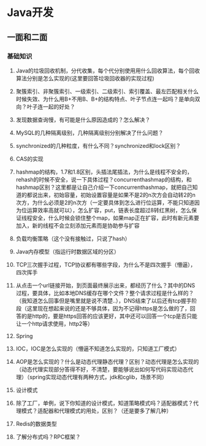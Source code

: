 # Java开发

## 一面和二面

### 基础知识

1. Java的垃圾回收机制，分代收集，每个代分别使用用什么回收算法，每个回收算法分别是怎么实现的(这里要回答垃圾回收器的实现过程)

2. 聚簇索引、非聚簇索引、一级索引、二级索引、索引覆盖、最左匹配相关什么时候失效、为什么用B+不用B、B+的结构特点、叶子节点连一起吗？是单向双向？叶子连一起的好处？

3. 发现数据查询慢，有可能是什么原因造成的？怎么解决？

4. MySQL的几种隔离级别，几种隔离级别分别解决了什么问题？

5. synchronized的几种粒度，有什么不同？synchronized和lock区别？

6. CAS的实现

7. hashmap的结构，1.7和1.8区别，头插法尾插法，为什么是线程不安全的，rehash的时候不安全，说一下具体过程？concurrenthashmap的结构，和hashmap区别？这里都是让自己介绍一下concurrenthashmap，就把自己知道的都说出来，初始容量，初始设置容量是如果不是2的n次方会自动转2的n次方，为什么必须是2的n次方（一定要具体到怎么进行位运算，不能只知道因为位运算效率高就可以），怎么扩容，put，链表长度超过8转红黑树，怎么保证线程安全，什么时候会锁住整个map，如果map正在扩容，此时有新元素要加入，新的线程不会立刻添加元素而是协助参与扩容

8. 负载均衡策略（这个没有接触过，只说了hash）

9. Java内存模型（指运行时数据区域的分区）

10. TCP三次握手过程，TCP协议都有哪些字段，为什么不是四次握手（懵逼），四次挥手

11. 从点击一个url链接开始，到页面最终展示出来，都经历了什么？其中的DNS过程，要具体，比如本地DNS缓存在哪个文件？整个请求过程是什么样的？（我知道怎么回事但是嘴里就是说不清楚..），DNS结束了以后还有tcp握手阶段（这里现在想起来说的还是不够具体，因为不记得https是怎么做的了，回答的是http的，要是https回答的应该更好，其中还可以回答一个tcp是否只能让一个http请求使用，http2等）

12. Spring

13. IOC，IOC是怎么实现的（懵逼不知道怎么实现的，只知道工厂模式）

14. AOP是怎么实现的？什么是动态代理静态代理？区别？动态代理是怎么实现的（动态代理实现部分答得不好，不清楚，要能够说出如何写代码实现动态代理）（spring实现动态代理有两种方式，jdk和cglib，场景不同）

15. 设计模式

16. 除了工厂，单例，说下你知道的设计模式，知道策略模式吗？适配器模式？代理模式？适配器和代理模式的用处，区别？（还是要多了解几种）

17. Redis的数据类型

18. 了解分布式吗？RPC框架？
